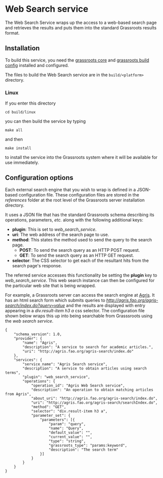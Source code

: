 ﻿# Web Search service

The Web Search Service wraps up the access to a web-based search page and retrieves the results and puts them into the standard Grassroots results format. 

## Installation

To build this service, you need the [grassroots core](https://github.com/TGAC/grassroots-core) and [grassroots build config](https://github.com/TGAC/grassroots-build-config) installed and configured. 

The files to build the Web Search service are in the ```build/<platform>``` directory. 

### Linux

If you enter this directory 

```cd build/linux```

you can then build the service by typing

```make all```

and then 

```make install```

to install the service into the Grassroots system where it will be available for use immediately.


## Configuration options

Each external search engine that you wish to wrap is defined in a JSON-based configuration file. These configuration files are stored in the *references* folder at the root level of the Grassroots server installation directory.

It uses a JSON file that has the standard Grassroots schema describing its operations, parameters, *etc.* along with the following additional keys:

  * **plugin**: This is set to *web_search_service*.
  * **uri**: The web address of the search page to use.
  * **method**: This states the method used to send the query to the search page.
  	* **POST**: To send the search query as an HTTP POST request.
  	* **GET**: To send the search query as an HTTP GET request.
  * **selector**: The CSS selector to get each of the resultant hits from the search 
page's response. 

The referred service accesses this functionality be setting the **plugin** key to *web_search_service*. This web search instance can then be configured for the particular web site that is being wrapped.
 
 For example, a Grassroots server can access the search engine at [Agris](http://agris.fao.org/agris-search/index.do). It has an html search form which submits queries to *http://agris.fao.org/agris-search/index.do?query=value* and the results are displayed with entry appearing in a *div.result-item h3 a* css selector. The configuration file shown below wraps this up into being searchable from Grasssroots using the *web search service*.
  
~~~{.json}
{
	"schema_version": 1.0,
	"provider": {
		"name": "Agris",
		"description": "A service to search for academic articles.",
		"uri": "http://agris.fao.org/agris-search/index.do"
	},
	"services": {
		"service_name": "Agris Search service",
		"description": "A service to obtain articles using search terms",
		"plugin": "web_search_service",
		"operations": {
			"operation_id": "Agris Web Search service",
			"description": "An operation to obtain matching articles from Agris",
			"about_uri": "http://agris.fao.org/agris-search/index.do",
			"uri": "http://agris.fao.org/agris-search/searchIndex.do",
			"method": "GET",
			"selector": "div.result-item h3 a",
			"parameter_set": {
				"parameters": [{
					"param": "query",
					"name": "Query",
					"default_value": "",
					"current_value": "",
					"type": "string",
					"grassroots_type": "params:keyword",
					"description": "The search term"
				}]
			}
		}
	}
}
~~~